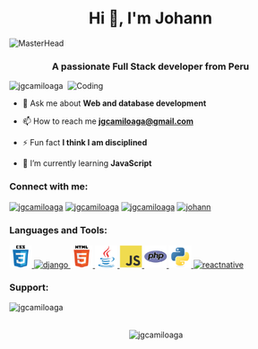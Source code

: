 <h1 align="center">Hi 👋, I'm Johann</h1>

![MasterHead](https://user-images.githubusercontent.com/74038190/240304586-d48893bd-0757-481c-8d7e-ba3e163feae7.png)

<h3 align="center">A passionate Full Stack developer from Peru</h3>

<img align="right" alt="Coding" width="400" src="https://user-images.githubusercontent.com/74038190/212747657-7a8d59da-69c8-4110-8ea8-f8102fd0b413.gif">

<p align="left"> <img src="https://komarev.com/ghpvc/?username=jgcamiloaga&label=Profile%20views&color=0e75b6&style=flat" alt="jgcamiloaga" /> </p>

- 💬 Ask me about **Web and database development**

- 📫 How to reach me **jgcamiloaga@gmail.com**

- ⚡ Fun fact **I think I am disciplined**
  
- 🌱 I’m currently learning **JavaScript**

<h3 align="left">Connect with me:</h3>
<p align="left">
<a href="https://twitter.com/jgcamiloaga" target="blank"><img align="center" src="https://raw.githubusercontent.com/rahuldkjain/github-profile-readme-generator/master/src/images/icons/Social/twitter.svg" alt="jgcamiloaga" height="30" width="40" /></a>
<a href="https://linkedin.com/in/jgcamiloaga" target="blank"><img align="center" src="https://raw.githubusercontent.com/rahuldkjain/github-profile-readme-generator/master/src/images/icons/Social/linked-in-alt.svg" alt="jgcamiloaga" height="30" width="40" /></a>
<a href="https://instagram.com/jgcamiloaga" target="blank"><img align="center" src="https://raw.githubusercontent.com/rahuldkjain/github-profile-readme-generator/master/src/images/icons/Social/instagram.svg" alt="jgcamiloaga" height="30" width="40" /></a>
<a href="https://www.youtube.com/c/johann" target="blank"><img align="center" src="https://raw.githubusercontent.com/rahuldkjain/github-profile-readme-generator/master/src/images/icons/Social/youtube.svg" alt="johann" height="30" width="40" /></a>
</p>

<h3 align="left">Languages and Tools:</h3>
<p align="left"> <a href="https://www.w3schools.com/css/" target="_blank" rel="noreferrer"> <img src="https://raw.githubusercontent.com/devicons/devicon/master/icons/css3/css3-original-wordmark.svg" alt="css3" width="40" height="40"/> </a> <a href="https://www.djangoproject.com/" target="_blank" rel="noreferrer"> <img src="https://cdn.worldvectorlogo.com/logos/django.svg" alt="django" width="40" height="40"/> </a> <a href="https://www.w3.org/html/" target="_blank" rel="noreferrer"> <img src="https://raw.githubusercontent.com/devicons/devicon/master/icons/html5/html5-original-wordmark.svg" alt="html5" width="40" height="40"/> </a> <a href="https://www.java.com" target="_blank" rel="noreferrer"> <img src="https://raw.githubusercontent.com/devicons/devicon/master/icons/java/java-original.svg" alt="java" width="40" height="40"/> </a> <a href="https://developer.mozilla.org/en-US/docs/Web/JavaScript" target="_blank" rel="noreferrer"> <img src="https://raw.githubusercontent.com/devicons/devicon/master/icons/javascript/javascript-original.svg" alt="javascript" width="40" height="40"/> </a> <a href="https://www.php.net" target="_blank" rel="noreferrer"> <img src="https://raw.githubusercontent.com/devicons/devicon/master/icons/php/php-original.svg" alt="php" width="40" height="40"/> </a> <a href="https://www.python.org" target="_blank" rel="noreferrer"> <img src="https://raw.githubusercontent.com/devicons/devicon/master/icons/python/python-original.svg" alt="python" width="40" height="40"/> </a> <a href="https://reactnative.dev/" target="_blank" rel="noreferrer"> <img src="https://reactnative.dev/img/header_logo.svg" alt="reactnative" width="40" height="40"/> </a> </p>

<h3 align="left">Support:</h3>
<p><a href="https://www.buymeacoffee.com/jgcamiloaga"> <img align="left" src="https://cdn.buymeacoffee.com/buttons/v2/default-yellow.png" height="50" width="210" alt="jgcamiloaga" /></a></p><br><br>

<p>&nbsp;<img align="center" src="https://github-readme-stats.vercel.app/api?username=jgcamiloaga&show_icons=true&locale=en" alt="jgcamiloaga" /></p>
